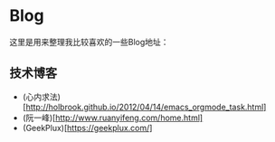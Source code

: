 # Blog

这里是用来整理我比较喜欢的一些Blog地址：

## 技术博客

* (心内求法)[http://holbrook.github.io/2012/04/14/emacs_orgmode_task.html]
* (阮一峰)[http://www.ruanyifeng.com/home.html]
* (GeekPlux)[https://geekplux.com/]


